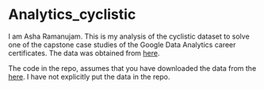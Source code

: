 # Analytics_cyclistic
I am Asha Ramanujam. This is my analysis of the cyclistic dataset to solve one of the capstone case studies of the Google Data Analytics career certificates. The data was obtained from [here](https://divvy-tripdata.s3.amazonaws.com/index.html).  

The code in the repo, assumes that you have downloaded the data from the [here](https://divvy-tripdata.s3.amazonaws.com/index.html). I have not explicitly put the data in the repo.
